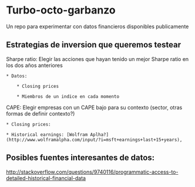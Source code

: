 Turbo-octo-garbanzo
===================

Un repo para experimentar con datos financieros disponibles publicamente

## Estrategias de inversion que queremos testear

Sharpe ratio: Elegir las acciones que hayan tenido un mejor Sharpe ratio en los dos años anteriores

    * Datos: 
  
        * Closing prices

        * Miembros de un indice en cada momento
  
CAPE: Elegir empresas con un CAPE bajo para su contexto (sector, otras formas de definir contexto?)

	* Closing prices: 
	
	* Historical earnings: [Wolfram Aplha?](http://www.wolframalpha.com/input/?i=msft+earnings+last+15+years), 
	
	
	
## Posibles fuentes interesantes de datos:

http://stackoverflow.com/questions/9740116/programmatic-access-to-detailed-historical-financial-data


